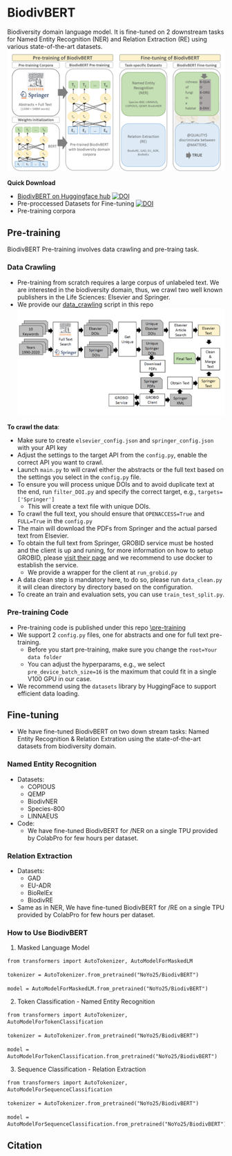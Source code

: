 # BiodivBERT
Biodiversity domain language model. It is fine-tuned on 2 downstream tasks for Named Entity Recognition (NER) and Relation Extraction (RE) using various state-of-the-art datasets.
![BiodivBERT!](images/biodivbert.png)

**Quick Download**
  * [BiodivBERT on Huggingface hub](https://huggingface.co/NoYo25/BiodivBERT) [![DOI](https://zenodo.org/badge/DOI/10.5281/zenodo.6554141.svg)](https://doi.org/10.5281/zenodo.6554141)
  * Pre-proccessed Datasets for Fine-tuning [![DOI](https://zenodo.org/badge/DOI/10.5281/zenodo.6554208.svg)](https://doi.org/10.5281/zenodo.6554208)
  * Pre-training corpora

## Pre-training 
BiodivBERT Pre-training involves data crawling and pre-traing task. 
### Data Crawling
* Pre-training from scratch requires a large corpus of unlabeled text. We are interested in the biodiversity domain, thus, we crawl two well known publishers in the Life Sciences: Elsevier and Springer.
* We provide our [data_crawling](/data_crawling) script in this repo
![crawling!](images/full_txt_crawling.png)

**To crawl the data**:
* Make sure to create `elsevier_config.json` and `springer_config.json` with your API key
* Adjust the settings to the target API from the `config.py`, enable the correct API you want to crawl.
* Launch `main.py` to will crawl either the abstracts or the full text based on the settings you select in the `config.py` file.
* To ensure you will process unique DOIs and to avoid duplicate text at the end, run `filter_DOI.py` and specify the correct target, e.g., `targets=['Springer']`
  * This will create a text file with unique DOIs.
* To crawl the full text, you should ensure that `OPENACCESS=True` and `FULL=True` in the `config.py`
* The main will download the PDFs from Springer and the actual parsed text from Elsevier. 
* To obtain the full text from Springer, GROBID service must be hosted and the client is up and runing, for more information on how to setup GROBID, please [visit their page](https://github.com/kermitt2/grobid) and we recommend to use docker to establish the service.
  * We provide a wrapper for the client at `run_grobid.py`
* A data clean step is mandatory here, to do so, please run `data_clean.py` it will clean directory by directory based on the configuration.
* To create an train and evaluation sets, you can use `train_test_split.py`.

### Pre-training Code
* Pre-training code is published under this repo [\pre-training](/pre-training)
* We support 2 `config.py` files, one for abstracts and one for full text pre-training. 
  * Before you start pre-training, make sure you change the `root=Your data folder`
  * You can adjust the hyperparams, e.g., we select `pre_device_batch_size=16` is the maximum that could fit in a single V100 GPU in our case. 
* We recommend using the `datasets` library by HuggingFace to support efficient data loading.

## Fine-tuning 
* We have fine-tuned BiodivBERT on two down stream tasks: Named Entity Recognition & Relation Extration using the state-of-the-art datasets from biodiversity domain.

### Named Entity Recognition
* Datasets:
  * COPIOUS
  * QEMP 
  * BiodivNER
  * Species-800
  * LINNAEUS
* Code:
  * We have fine-tuned BiodivBERT for /NER on a single TPU provided by ColabPro for few hours per dataset.
### Relation Extraction 
* Datasets:
  *  GAD
  *  EU-ADR
  *  BioRelEx
  *  BiodivRE
*  Same as in NER, We have fine-tuned BiodivBERT for /RE on a single TPU provided by ColabPro for few hours per dataset.

### How to Use BiodivBERT

1. Masked Language Model
````buildoutcfg
from transformers import AutoTokenizer, AutoModelForMaskedLM

tokenizer = AutoTokenizer.from_pretrained("NoYo25/BiodivBERT")

model = AutoModelForMaskedLM.from_pretrained("NoYo25/BiodivBERT")
````

2. Token Classification - Named Entity Recognition
````buildoutcfg
from transformers import AutoTokenizer, AutoModelForTokenClassification

tokenizer = AutoTokenizer.from_pretrained("NoYo25/BiodivBERT")

model = AutoModelForTokenClassification.from_pretrained("NoYo25/BiodivBERT")
````

3. Sequence Classification - Relation Extraction
````buildoutcfg
from transformers import AutoTokenizer, AutoModelForSequenceClassification

tokenizer = AutoTokenizer.from_pretrained("NoYo25/BiodivBERT")

model = AutoModelForSequenceClassification.from_pretrained("NoYo25/BiodivBERT")
````

## Citation

